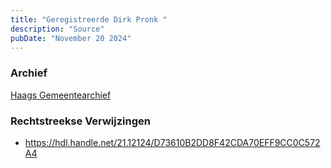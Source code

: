 ```yaml
---
title: "Geregistreerde Dirk Pronk "
description: "Source"
pubDate: "November 20 2024"
---
```


### Archief
[Haags Gemeentearchief](https://haagsgemeentearchief.nl)

### Rechtstreekse Verwijzingen
- https://hdl.handle.net/21.12124/D73610B2DD8F42CDA70EFF9CC0C572A4